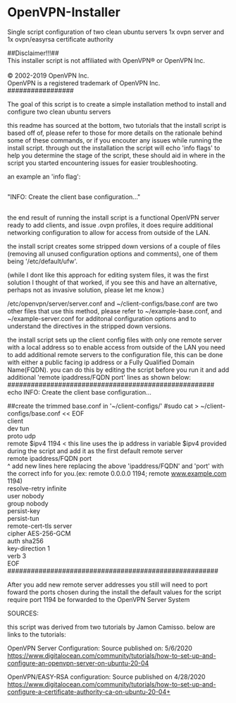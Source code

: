 # OpenVPN-Installer
Single script configuration of two clean ubuntu servers 1x ovpn server and 1x ovpn/easyrsa certificate authority

##Disclaimer!!!##\
This installer script is not affiliated with OpenVPN® or OpenVPN Inc.\
\
© 2002-2019 OpenVPN Inc.\
OpenVPN is a registered trademark of OpenVPN  Inc.\
#################

The goal of this script is to create a simple installation method to install and configure two clean ubuntu servers

this readme has sourced at the bottom, two tutorials that the install script is based off of, please refer to those
for more details on the rationale behind some of these commands, or if you encouter any issues while running the 
install script. through out the installation the script will echo 'info flags' to help you determine the stage of 
the script, these should aid in where in the script you started encountering issues for easier troubleshooting.

an example an 'info flag':
##
"INFO: Create the client base configuration..."
##
the end result of running the install script is a functional OpenVPN server ready to add clients, and issue .ovpn profiles,
it does require additional networking configuration to allow for access from outside of the LAN.

the install script creates some stripped down versions of a couple of files (removing all unused configuration options and 
comments), one of them being '/etc/default/ufw'.

(while I dont like this approach for editing system files, it was the first solution I thought of that worked,
if you see this and have an alternative, perhaps not as invasive solution, please let me know.)

/etc/openvpn/server/server.conf and ~/client-configs/base.conf are two other files that use this method, please refer
to ~/example-base.conf, and ~/example-server.conf for additonal configuration options and to understand the 
directives in the stripped down versions.

the install script sets up the client config files with only one remote server with a local address so to enable access from 
outside of the LAN you need to add additional remote servers to the configuration file, this can be done with either
a public facing ip address or a Fully Qualified Domain Name(FQDN). you can do this by editing the script before you
run it and add additional 'remote ipaddress/FQDN port' lines as shown below:
#####################################################
echo INFO: Create the client base configuration...

##create the trimmed base.conf in '~/client-configs/'
#sudo cat > ~/client-configs/base.conf << EOF\
client\
dev tun\
proto udp\
remote $ipv4 1194 < this line uses the ip address in variable $ipv4 provided during the script and add it as the first default remote server\
remote ipaddress/FQDN port\
^ add new lines here replacing the above 'ipaddress/FQDN' and 'port' with the correct info for you.(ex: remote 0.0.0.0 1194; remote www.example.com 1194)\
resolve-retry infinite\
user nobody\
group nobody\
persist-key\
persist-tun\
remote-cert-tls server\
cipher AES-256-GCM\
auth sha256\
key-direction 1\
verb 3\
EOF\
######################################################

After you add new remote server addresses you still will need to port foward the ports chosen during the install
the default values for the script require port 1194 be forwarded to the OpenVPN Server System

SOURCES:

this script was derived from two tutorials by Jamon Camisso.
below are links to the tutorials:

OpenVPN Server Configuration:
Source published on: 5/6/2020
https://www.digitalocean.com/community/tutorials/how-to-set-up-and-configure-an-openvpn-server-on-ubuntu-20-04

OpenVPN/EASY-RSA configuration:
Source published on 4/28/2020
https://www.digitalocean.com/community/tutorials/how-to-set-up-and-configure-a-certificate-authority-ca-on-ubuntu-20-04+
